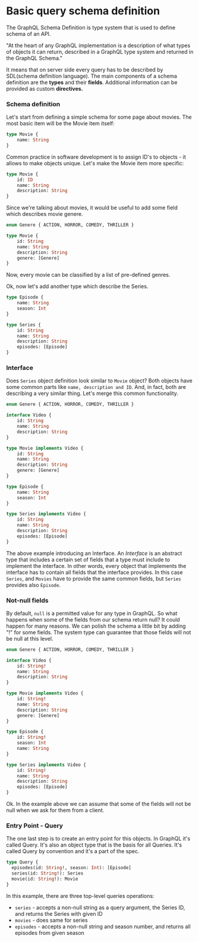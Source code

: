 # Basic query schema definition

The GraphQL Schema Definition is type system that is used to define schema of an API. 

"At the heart of any GraphQL implementation is a description of what types of objects it can return, described in a GraphQL type system and returned in the GraphQL Schema." 

It means that on server side every query has to be described by SDL\(schema definition language\). The main components of a schema definition are the **types** and their **fields**. Additional information can be provided as custom **directives.**

### Schema definition

Let's start from defining a simple schema for some page about movies. The most basic item will be the Movie item itself: 

```graphql
type Movie {
    name: String
}
```

Common practice in software development is to assign ID's to objects - it allows to make objects unique. Let's make the Movie item more specific:

```graphql
type Movie {
    id: ID
    name: String
    description: String
}   
```

Since we're talking about movies, it would be useful to add some field which describes movie genere.

```graphql
enum Genere { ACTION, HORROR, COMEDY, THRILLER }

type Movie {
    id: String
    name: String
    description: String
    genere: [Genere]
} 
```

Now, every movie can be classified by a list of pre-defined genres.

Ok, now let's add another type which describe the Series.

```graphql
type Episode {
    name: String
    season: Int
}

type Series {
    id: String
    name: String
    description: String
    episodes: [Episode]
}
```

### Interface

Does `Series` object definition look similar to `Movie` object? Both objects have some common parts like `name, description and ID`. And, in fact, both are describing a very similar thing. Let's merge this common functionality.

```graphql
enum Genere { ACTION, HORROR, COMEDY, THRILLER }

interface Video {
    id: String
    name: String
    description: String
}

type Movie implements Video {
    id: String
    name: String
    description: String
    genere: [Genere]
} 

type Episode {
    name: String
    season: Int
}

type Series implements Video {
    id: String
    name: String
    description: String
    episodes: [Episode]
}
```

The above example introducing an Interface. An _Interface_ is an abstract type that includes a certain set of fields that a type must include to implement the interface. In other words, every object that implements the interface has to contain all fields that the interface provides. In this case `Series`, and `Movies` have to provide the same common fields, but `Series` provides also `Episode`.

### Not-null fields

 By default, `null` is a permitted value for any type in GraphQL. So what happens when some of the fields from our schema return null? It could happen for many reasons. We can polish the schema a little bit by adding "!" for some fields. The system type can guarantee that those fields will not be null at this level.

```graphql
enum Genere { ACTION, HORROR, COMEDY, THRILLER }

interface Video {
    id: String!
    name: String
    description: String
}

type Movie implements Video {
    id: String!
    name: String
    description: String
    genere: [Genere]
} 

type Episode {
    id: String!
    season: Int
    name: String
}

type Series implements Video {
    id: String!
    name: String
    description: String
    episodes: [Episode]
}
```

Ok. In the example above we can assume that some of the fields will not be null when we ask for them from a client.

### Entry Point - Query

The one last step is to create an entry point for this objects. In GraphQL it's called Query. It's also an object type that is the basis for all Queries. It's called Query by convention and it's a part of the spec.

```graphql
type Query {
  episodes(id: String!, season: Int): [Episode]
  series(id: String!): Series
  movie(id: String!): Movie
}
```

In this example, there are three top-level queries operations:

* `series` - accepts a non-null string as a query argument, the Series ID, and returns the Series with given ID
* `movies` - does same for series
* `episodes` - accepts a non-null string and season number, and returns all episodes from given season



